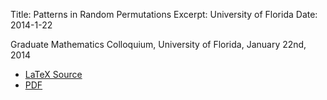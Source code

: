 Title: Patterns in Random Permutations
Excerpt: University of Florida
Date: 2014-1-22


Graduate Mathematics Colloquium, University of Florida, January 22nd, 2014

- [LaTeX Source]({filename}/pdfs/gma14.tex)
- [PDF]({filename}/pdfs/gma14.pdf)


